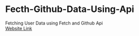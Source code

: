 # Fecth-Github-Data-Using-Api
 Fetching User Data using Fetch and Github Api
 </br>
<a href="https://fetch-github-user.netlify.app/" target="_blank">Website Link</a>
